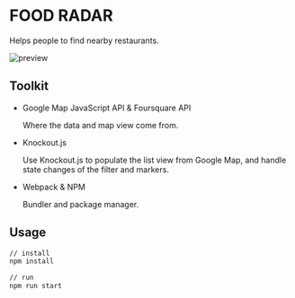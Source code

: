 # FOOD RADAR
Helps people to find nearby restaurants.

![preview](https://i.imgur.com/PFZaVnj.png)

## Toolkit

- Google Map JavaScript API & Foursquare API

  Where the data and map view come from.

- Knockout.js

  Use Knockout.js to populate the list view from Google Map, and handle state changes of the filter and markers.

- Webpack & NPM

  Bundler and package manager. 

## Usage

```bash
// install
npm install

// run
npm run start
```